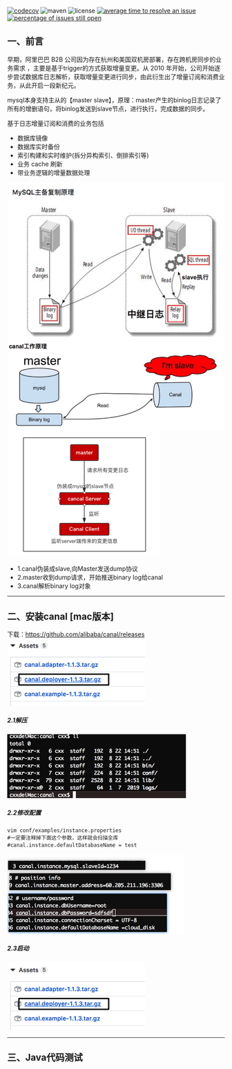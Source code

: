 [![codecov](https://codecov.io/gh/alibaba/canal/branch/master/graph/badge.svg)](https://codecov.io/gh/alibaba/canal)
![maven](https://img.shields.io/maven-central/v/com.alibaba.otter/canal.svg)
![license](https://img.shields.io/github/license/alibaba/canal.svg)
[![average time to resolve an issue](http://isitmaintained.com/badge/resolution/alibaba/canal.svg)](http://isitmaintained.com/project/alibaba/canal "average time to resolve an issue")
[![percentage of issues still open](http://isitmaintained.com/badge/open/alibaba/canal.svg)](http://isitmaintained.com/project/alibaba/canal "percentage of issues still open")

## 一、前言

早期，阿里巴巴 B2B 公司因为存在杭州和美国双机房部署，存在跨机房同步的业务需求 ，主要是基于trigger的方式获取增量变更。从 2010 年开始，公司开始逐步尝试数据库日志解析，获取增量变更进行同步，由此衍生出了增量订阅和消费业务，从此开启一段新纪元。

mysql本身支持主从的【master slave】，原理：master产生的binlog日志记录了所有的增删语句，将binlog发送到slave节点，进行执行，完成数据的同步。

基于日志增量订阅和消费的业务包括
- 数据库镜像
- 数据库实时备份
- 索引构建和实时维护(拆分异构索引、倒排索引等)
- 业务 cache 刷新
- 带业务逻辑的增量数据处理

![avatar](https://raw.githubusercontent.com/chenxingxing6/canal/master/mytest/img1.png)  
![avatar](https://raw.githubusercontent.com/chenxingxing6/canal/master/mytest/img2.png)  
![avatar](https://raw.githubusercontent.com/chenxingxing6/canal/master/mytest/img3.png) 

- 1.canal伪装成slave,向Master发送dump协议
- 2.master收到dump请求，开始推送binary log给canal
- 3.canal解析binary log对象
 
---
## 二、安装canal [mac版本]
下载：https://github.com/alibaba/canal/releases
![avatar](https://raw.githubusercontent.com/chenxingxing6/canal/master/mytest/img4.png)

##### 2.1解压
![avatar](https://raw.githubusercontent.com/chenxingxing6/canal/master/mytest/img5.png)

##### 2.2修改配置
```html
vim conf/examples/instance.properties
#一定要注释掉下面这个参数，这样就会扫描全库 
#canal.instance.defaultDatabaseName = test
```
![avatar](https://raw.githubusercontent.com/chenxingxing6/canal/master/mytest/img6.png)

##### 2.3启动
![avatar](https://raw.githubusercontent.com/chenxingxing6/canal/master/mytest/img4.png)

---

## 三、Java代码测试


